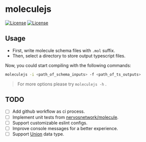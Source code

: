 # moleculejs

[![License](https://img.shields.io/github/license/linkdesu/moleculejs)](https://github.com/linkdesu/moleculejs/blob/develop/LICENSE)
[![License](https://img.shields.io/github/package-json/v/linkdesu/moleculejs)](https://github.com/linkdesu/moleculejs/releases)


## Usage

- First, write molecule schema files with `.mol` suffix.
- Then, select a directory to store output typescript files.

Now, you could start compiling with the following commands:

```bash
moleculejs -i <path_of_schema_inputs> -f <path_of_ts_outputs>
```

> For more options please try `moleculejs -h` .


## TODO

- [ ] Add github workflow as ci process.
- [ ] Implement unit tests from [nervosnetwork/molecule](https://github.com/nervosnetwork/molecule/tree/master/test).
- [ ] Support customizable eslint configs.
- [ ] Improve console messages for a better experience.
- [ ] Support [Union](https://github.com/nervosnetwork/molecule/blob/master/docs/encoding_spec.md#union) data type.
